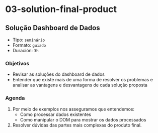 # 03-solution-final-product

## Solução Dashboard de Dados

* Tipo: `seminário`
* Formato: `guiado`
* Duración: `3h`

### Objetivos

* Revisar as soluções do dashboard de dados
* Entender que existe mais de uma forma de resolver os problemas e analisar as vantagens e desvantagens de cada solução proposta

### Agenda

1. Por meio de exemplos nos asseguramos que entendemos:
   * Como processar dados existentes
   * Como manipular o DOM para mostrar os dados processados
2. Resolver dúvidas das partes mais complexas do produto final.

